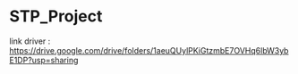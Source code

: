 # STP_Project
link driver : https://drive.google.com/drive/folders/1aeuQUylPKiGtzmbE7OVHq6lbW3ybE1DP?usp=sharing

